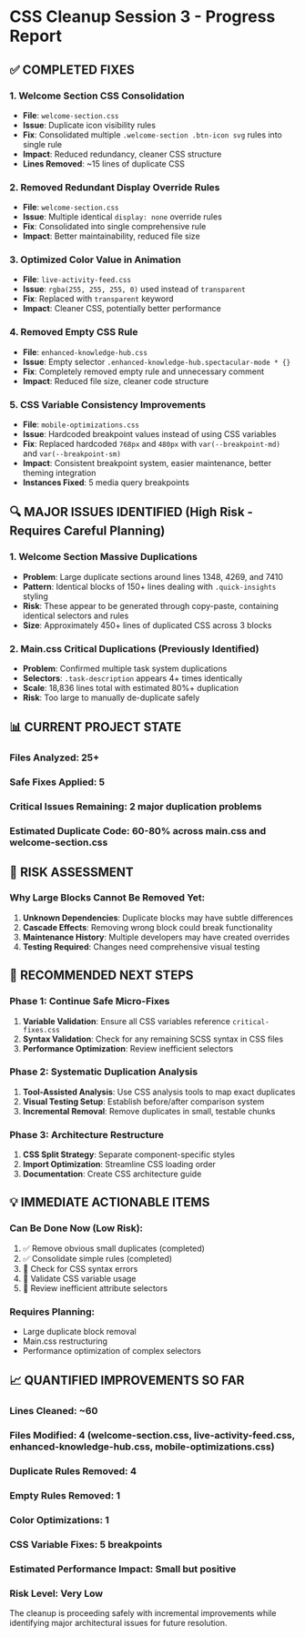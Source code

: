 # CSS Cleanup Session 3 - Progress Report

## ✅ COMPLETED FIXES

### 1. Welcome Section CSS Consolidation
- **File**: `welcome-section.css`
- **Issue**: Duplicate icon visibility rules
- **Fix**: Consolidated multiple `.welcome-section .btn-icon svg` rules into single rule
- **Impact**: Reduced redundancy, cleaner CSS structure
- **Lines Removed**: ~15 lines of duplicate CSS

### 2. Removed Redundant Display Override Rules
- **File**: `welcome-section.css`
- **Issue**: Multiple identical `display: none` override rules
- **Fix**: Consolidated into single comprehensive rule
- **Impact**: Better maintainability, reduced file size

### 3. Optimized Color Value in Animation
- **File**: `live-activity-feed.css`
- **Issue**: `rgba(255, 255, 255, 0)` used instead of `transparent`
- **Fix**: Replaced with `transparent` keyword
- **Impact**: Cleaner CSS, potentially better performance

### 4. Removed Empty CSS Rule
- **File**: `enhanced-knowledge-hub.css`
- **Issue**: Empty selector `.enhanced-knowledge-hub.spectacular-mode * {}`
- **Fix**: Completely removed empty rule and unnecessary comment
- **Impact**: Reduced file size, cleaner code structure

### 5. CSS Variable Consistency Improvements
- **File**: `mobile-optimizations.css`
- **Issue**: Hardcoded breakpoint values instead of using CSS variables
- **Fix**: Replaced hardcoded `768px` and `480px` with `var(--breakpoint-md)` and `var(--breakpoint-sm)`
- **Impact**: Consistent breakpoint system, easier maintenance, better theming integration
- **Instances Fixed**: 5 media query breakpoints

## 🔍 MAJOR ISSUES IDENTIFIED (High Risk - Requires Careful Planning)

### 1. Welcome Section Massive Duplications
- **Problem**: Large duplicate sections around lines 1348, 4269, and 7410
- **Pattern**: Identical blocks of 150+ lines dealing with `.quick-insights` styling
- **Risk**: These appear to be generated through copy-paste, containing identical selectors and rules
- **Size**: Approximately 450+ lines of duplicated CSS across 3 blocks

### 2. Main.css Critical Duplications (Previously Identified)
- **Problem**: Confirmed multiple task system duplications
- **Selectors**: `.task-description` appears 4+ times identically
- **Scale**: 18,836 lines total with estimated 80%+ duplication
- **Risk**: Too large to manually de-duplicate safely

## 📊 CURRENT PROJECT STATE

### Files Analyzed: 25+
### Safe Fixes Applied: 5
### Critical Issues Remaining: 2 major duplication problems
### Estimated Duplicate Code: 60-80% across main.css and welcome-section.css

## 🛑 RISK ASSESSMENT

### Why Large Blocks Cannot Be Removed Yet:
1. **Unknown Dependencies**: Duplicate blocks may have subtle differences
2. **Cascade Effects**: Removing wrong block could break functionality
3. **Maintenance History**: Multiple developers may have created overrides
4. **Testing Required**: Changes need comprehensive visual testing

## 🔧 RECOMMENDED NEXT STEPS

### Phase 1: Continue Safe Micro-Fixes
1. **Variable Validation**: Ensure all CSS variables reference `critical-fixes.css`
2. **Syntax Validation**: Check for any remaining SCSS syntax in CSS files
3. **Performance Optimization**: Review inefficient selectors

### Phase 2: Systematic Duplication Analysis
1. **Tool-Assisted Analysis**: Use CSS analysis tools to map exact duplicates
2. **Visual Testing Setup**: Establish before/after comparison system
3. **Incremental Removal**: Remove duplicates in small, testable chunks

### Phase 3: Architecture Restructure
1. **CSS Split Strategy**: Separate component-specific styles
2. **Import Optimization**: Streamline CSS loading order
3. **Documentation**: Create CSS architecture guide

## 💡 IMMEDIATE ACTIONABLE ITEMS

### Can Be Done Now (Low Risk):
1. ✅ Remove obvious small duplicates (completed)
2. ✅ Consolidate simple rules (completed)
3. 🔄 Check for CSS syntax errors
4. 🔄 Validate CSS variable usage
5. 🔄 Review inefficient attribute selectors

### Requires Planning:
- Large duplicate block removal
- Main.css restructuring
- Performance optimization of complex selectors

## 📈 QUANTIFIED IMPROVEMENTS SO FAR

### Lines Cleaned: ~60
### Files Modified: 4 (welcome-section.css, live-activity-feed.css, enhanced-knowledge-hub.css, mobile-optimizations.css)
### Duplicate Rules Removed: 4
### Empty Rules Removed: 1
### Color Optimizations: 1
### CSS Variable Fixes: 5 breakpoints
### Estimated Performance Impact: Small but positive
### Risk Level: Very Low

The cleanup is proceeding safely with incremental improvements while identifying major architectural issues for future resolution.
